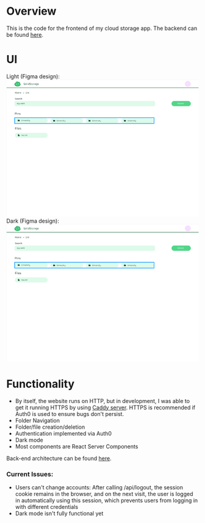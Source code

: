 # Overview

This is the code for the frontend of my cloud storage app. The backend can be found [here](https://github.com/RaksaRS/solidstore-be).

# UI

Light (Figma design): ![](./public/app-light.png)
Dark (Figma design): ![](./public/app-light.png)

# Functionality

- By itself, the website runs on HTTP, but in development, I was able to get it running HTTPS by using [Caddy server](https://caddyserver.com/). HTTPS is recommended if Auth0 is used to ensure bugs don't persist.
- Folder Navigation
- Folder/file creation/deletion
- Authentication implemented via Auth0
- Dark mode
- Most components are React Server Components

Back-end architecture can be found [here](https://github.com/RaksaRS/solidstore-be).

### Current Issues:

- Users can't change accounts: After calling /api/logout, the session cookie remains in the browser, and on the next visit, the user is logged in automatically using this session, which prevents users from logging in with different credentials
- Dark mode isn't fully functional yet
